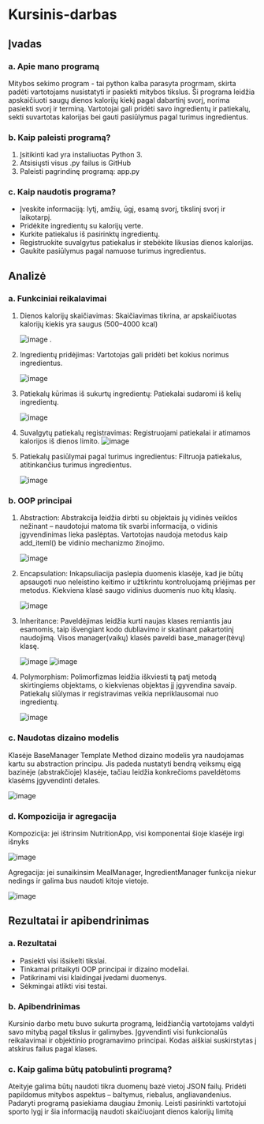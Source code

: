 # Kursinis-darbas

## Įvadas

### a. Apie mano programą

Mitybos sekimo program - tai python kalba parasyta progrmam, skirta padėti vartotojams nusistatyti ir pasiekti mitybos tikslus. Ši programa leidžia apskaičiuoti saugų dienos kalorijų kiekį pagal dabartinį svorį, norima pasiekti svorį ir terminą. Vartotojai gali pridėti savo ingredientų ir patiekalų, sekti suvartotas kalorijas bei gauti pasiūlymus pagal turimus ingredientus.

### b. Kaip paleisti programą?

1. Įsitikinti kad yra instaliuotas Python 3.
2. Atsisiųsti visus .py failus is GitHub
3. Paleisti pagrindinę programą: app.py

### c. Kaip naudotis programa?

- Įveskite informaciją: lytį, amžių, ūgį, esamą svorį, tikslinį svorį ir laikotarpį.
- Pridėkite ingredientų su kalorijų verte.
- Kurkite patiekalus iš pasirinktų ingredientų.
- Registruokite suvalgytus patiekalus ir stebėkite likusias dienos kalorijas.
- Gaukite pasiūlymus pagal namuose turimus ingredientus.

## Analizė

### a. Funkciniai reikalavimai

1. Dienos kalorijų skaičiavimas:
   Skaičiavimas tikrina, ar apskaičiuotas kalorijų kiekis yra saugus (500–4000 kcal)
   
   ![image](https://github.com/user-attachments/assets/1b4c11e8-8d2e-4ca3-be56-04c599a98d39)
   .
4. Ingredientų pridėjimas:
   Vartotojas gali pridėti bet kokius norimus ingredientus.
   
   ![image](https://github.com/user-attachments/assets/18cd2e10-fc02-4244-9e56-ca01ed4020b0)

5. Patiekalų kūrimas iš sukurtų ingredientų:
   Patiekalai sudaromi iš kelių ingredientų.
   
   ![image](https://github.com/user-attachments/assets/f717a350-104f-4192-9713-0ceb7b83156c)
   
6. Suvalgytų patiekalų registravimas:
   Registruojami patiekalai ir atimamos kalorijos iš dienos limito.
   ![image](https://github.com/user-attachments/assets/f23f928f-83cc-4798-a847-33b4b4632836)
   
7. Patiekalų pasiūlymai pagal turimus ingredientus:
   Filtruoja patiekalus, atitinkančius turimus ingredientus.
   
   ![image](https://github.com/user-attachments/assets/a84e2eef-a210-47e9-a5bd-66ec1ed05ea8)

### b. OOP principai

1. Abstraction:
   Abstrakcija leidžia dirbti su objektais jų vidinės veiklos nežinant – naudotojui matoma tik svarbi informacija, o vidinis įgyvendinimas lieka paslėptas.
   Vartotojas naudoja metodus kaip add_iteml() be vidinio mechanizmo žinojimo.

   ![image](https://github.com/user-attachments/assets/bdd6653d-1885-4648-97ab-fb0f7eea0ba7)
   
2. Encapsulation:
   Inkapsuliacija paslepia duomenis klasėje, kad jie būtų apsaugoti nuo neleistino keitimo ir užtikrintu kontroluojamą priėjimas per metodus.
   Kiekviena klasė saugo vidinius duomenis nuo kitų klasių.

   ![image](https://github.com/user-attachments/assets/241084de-0240-4de8-bb5a-42bc8307924f)
   
3. Inheritance:
   Paveldėjimas leidžia kurti naujas klases remiantis jau esamomis, taip išvengiant kodo dubliavimo ir skatinant pakartotinį naudojimą.
   Visos manager(vaikų) klasės paveldi base_manager(tėvų) klasę.

   ![image](https://github.com/user-attachments/assets/2e59a6a4-4714-46b1-9570-53526e6073a2)
   ![image](https://github.com/user-attachments/assets/ac3bb626-a23c-41f4-86f0-33dfe990dae4)
   
4. Polymorphism:
   Polimorfizmas leidžia iškviesti tą patį metodą skirtingiems objektams, o kiekvienas objektas jį įgyvendina savaip.
   Patiekalų siūlymas ir registravimas veikia nepriklausomai nuo ingredientų.

   ![image](https://github.com/user-attachments/assets/5390a77a-91c1-4836-ad92-9e44b17a465e)

### c. Naudotas dizaino modelis

Klasėje BaseManager Template Method dizaino modelis yra naudojamas kartu su abstraction principu. Jis padeda nustatyti bendrą veiksmų eigą bazinėje (abstrakčioje) klasėje, tačiau leidžia konkrečioms paveldėtoms klasėms įgyvendinti detales. 

![image](https://github.com/user-attachments/assets/9a01c917-fcea-418c-9a3d-1575fcb27687)

### d. Kompozicija ir agregacija

Kompozicija:
jei ištrinsim NutritionApp, visi komponentai šioje klasėje irgi išnyks

![image](https://github.com/user-attachments/assets/a3152a54-f486-4447-a9a6-feb2da3913fc)

Agregacija:
jei sunaikinsim MealManager, IngredientManager funkcija niekur nedings ir galima bus naudoti kitoje vietoje.

![image](https://github.com/user-attachments/assets/0a566f7a-9bca-4af0-bc52-0be7fe7ba90f)


## Rezultatai ir apibendrinimas

### a. Rezultatai 

- Pasiekti visi išsikelti tikslai.
- Tinkamai pritaikyti OOP principai ir dizaino modeliai.
- Patikrinami visi klaidingai įvedami duomenys.
- Sėkmingai atlikti visi testai.

### b. Apibendrinimas

Kursinio darbo metu buvo sukurta programą, leidžiančią vartotojams valdyti savo mitybą pagal tikslus ir galimybes. Įgyvendinti visi funkcionalūs reikalavimai ir objektinio programavimo principai. Kodas aiškiai suskirstytas į atskirus failus pagal klases. 

### c. Kaip galima būtų patobulinti programą?

Ateityje galima būtų naudoti tikra duomenų bazė vietoj JSON failų. Pridėti papildomus mitybos aspektus – baltymus, riebalus, angliavandenius. Padaryti programą pasiekiama daugiau žmonių.
Leisti pasirinkti vartotojui sporto lygį ir šia informaciją naudoti skaičiuojant dienos kalorijų limitą 




















